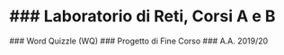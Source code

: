 <h1>### Laboratorio di Reti, Corsi A e B</h1>
### Word Quizzle (WQ)
### Progetto di Fine Corso
### A.A. 2019/20